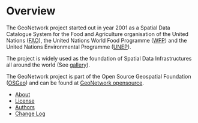 # Overview

The GeoNetwork project started out in year 2001 as a Spatial Data Catalogue System for the Food and Agriculture organisation of the United Nations ([FAO](http://www.fao.org)), the United Nations World Food Programme ([WFP](http://www.wfp.org)) and the United Nations Environmental Programme ([UNEP](http://www.unep.org)).

The project is widely used as the foundation of Spatial Data Infrastructures all around the world (See [gallery](gallery.md)).

The GeoNetwork project is part of the Open Source Geospatial Foundation ([OSGeo](https://www.osgeo.org)) and can be found at [GeoNetwork opensource](https://geonetwork-opensource.org).

-   [About](about.md)
-   [License](license.md)
-   [Authors](authors.md)
-   [Change Log](change-log/index.md)
